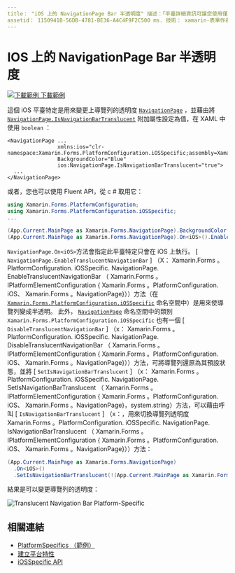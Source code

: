 ```yaml
---
title： "iOS 上的 NavigationPage Bar 半透明度" 描述：「平臺詳細資訊可讓您使用僅在特定平臺上提供的功能，而不需執行自訂轉譯器或效果。 本文說明如何使用 iOS 平臺特定的來變更 NavigationPage 中導覽列的透明度。」
assetid： 1150941B-56DB-4781-BE36-A4C4F9F2C500 ms. 技術： xamarin-表單作者： davidbritch ms. author： dabritch ms. date： 10/24/2018 no-loc： [ Xamarin.Forms ， Xamarin.Essentials ]
---
```


# <a name="navigationpage-bar-translucency-on-ios"></a>IOS 上的 NavigationPage Bar 半透明度

[![下載範例 ](~/media/shared/download.png) 下載範例](https://docs.microsoft.com/samples/xamarin/xamarin-forms-samples/userinterface-platformspecifics)

這個 iOS 平臺特定是用來變更上導覽列的透明度 [`NavigationPage`](xref:Xamarin.Forms.NavigationPage) ，並藉由將 [`NavigationPage.IsNavigationBarTranslucent`](xref:Xamarin.Forms.PlatformConfiguration.iOSSpecific.NavigationPage.IsNavigationBarTranslucentProperty) 附加屬性設定為值，在 XAML 中使用 `boolean` ：

```xaml
<NavigationPage ...
                xmlns:ios="clr-namespace:Xamarin.Forms.PlatformConfiguration.iOSSpecific;assembly=Xamarin.Forms.Core"
                BackgroundColor="Blue"
                ios:NavigationPage.IsNavigationBarTranslucent="true">
  ...
</NavigationPage>
```

或者，您也可以使用 Fluent API，從 c # 取用它：

```csharp
using Xamarin.Forms.PlatformConfiguration;
using Xamarin.Forms.PlatformConfiguration.iOSSpecific;
...

(App.Current.MainPage as Xamarin.Forms.NavigationPage).BackgroundColor = Color.Blue;
(App.Current.MainPage as Xamarin.Forms.NavigationPage).On<iOS>().EnableTranslucentNavigationBar();
```

`NavigationPage.On<iOS>`方法會指定此平臺特定只會在 iOS 上執行。 [ `NavigationPage.EnableTranslucentNavigationBar` ] （X： Xamarin.Forms 。PlatformConfiguration. iOSSpecific. NavigationPage. EnableTranslucentNavigationBar （ Xamarin.Forms 。IPlatformElementConfiguration { Xamarin.Forms 。PlatformConfiguration. iOS、 Xamarin.Forms 。NavigationPage}））方法（在 [`Xamarin.Forms.PlatformConfiguration.iOSSpecific`](xref:Xamarin.Forms.PlatformConfiguration.iOSSpecific) 命名空間中）是用來使導覽列變成半透明。 此外， [`NavigationPage`](xref:Xamarin.Forms.PlatformConfiguration.iOSSpecific.NavigationPage) 命名空間中的類別 `Xamarin.Forms.PlatformConfiguration.iOSSpecific` 也有一個 [ `DisableTranslucentNavigationBar` ] （x： Xamarin.Forms 。PlatformConfiguration. iOSSpecific. NavigationPage. DisableTranslucentNavigationBar （ Xamarin.Forms 。IPlatformElementConfiguration { Xamarin.Forms 。PlatformConfiguration. iOS、 Xamarin.Forms 。NavigationPage}））方法，可將導覽列還原為其預設狀態，並將 [ `SetIsNavigationBarTranslucent` ] （x： Xamarin.Forms 。PlatformConfiguration. iOSSpecific. NavigationPage. SetIsNavigationBarTranslucent （ Xamarin.Forms 。IPlatformElementConfiguration { Xamarin.Forms 。PlatformConfiguration. iOS、 Xamarin.Forms 。NavigationPage}，system.string）方法，可以藉由呼叫 [ `IsNavigationBarTranslucent` ] （x：，用來切換導覽列透明度 Xamarin.Forms 。PlatformConfiguration. iOSSpecific. NavigationPage. IsNavigationBarTranslucent （ Xamarin.Forms 。IPlatformElementConfiguration { Xamarin.Forms 。PlatformConfiguration. iOS、 Xamarin.Forms 。NavigationPage}））方法：

```csharp
(App.Current.MainPage as Xamarin.Forms.NavigationPage)
  .On<iOS>()
  .SetIsNavigationBarTranslucent(!(App.Current.MainPage as Xamarin.Forms.NavigationPage).On<iOS>().IsNavigationBarTranslucent());
```

結果是可以變更導覽列的透明度：

![](navigation-bar-translucent-images/translucent-navigation-bar.png "Translucent Navigation Bar Platform-Specific")

## <a name="related-links"></a>相關連結

- [PlatformSpecifics （範例）](https://docs.microsoft.com/samples/xamarin/xamarin-forms-samples/userinterface-platformspecifics)
- [建立平台特性](~/xamarin-forms/platform/platform-specifics/index.md#creating-platform-specifics)
- [iOSSpecific API](xref:Xamarin.Forms.PlatformConfiguration.iOSSpecific)
